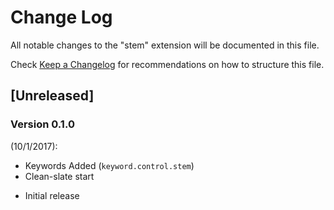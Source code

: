 # Change Log

All notable changes to the "stem" extension will be documented in this file.

Check [Keep a Changelog](http://keepachangelog.com/) for recommendations on how to structure this file.

## [Unreleased]

### Version 0.1.0

\(10/1/2017\)\:
* Keywords Added (```keyword.control.stem```)
* Clean-slate start

- Initial release